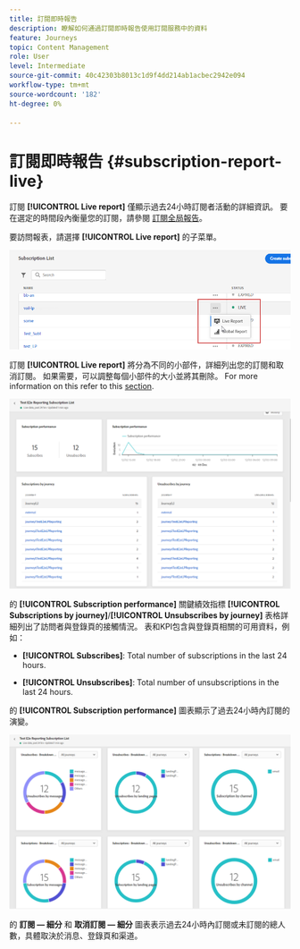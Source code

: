 ```yaml
---
title: 訂閱即時報告
description: 瞭解如何通過訂閱即時報告使用訂閱服務中的資料
feature: Journeys
topic: Content Management
role: User
level: Intermediate
source-git-commit: 40c42303b8013c1d9f4dd214ab1acbec2942e094
workflow-type: tm+mt
source-wordcount: '182'
ht-degree: 0%

---
```


# 訂閱即時報告 {#subscription-report-live}

訂閱 **[!UICONTROL Live report]** 僅顯示過去24小時訂閱者活動的詳細資訊。 要在選定的時間段內衡量您的訂閱，請參閱 [訂閱全局報告](subscription-report-global.md)。

要訪問報表，請選擇 **[!UICONTROL Live report]** 的子菜單。

![](assets/subscription_report_6.png)

訂閱 **[!UICONTROL Live report]** 將分為不同的小部件，詳細列出您的訂閱和取消訂閱。 如果需要，可以調整每個小部件的大小並將其刪除。 For more information on this refer to this [section](live-report.md).

![](assets/subscription_report_3.png)

的 **[!UICONTROL Subscription performance]** 關鍵績效指標 **[!UICONTROL Subscriptions by journey]**/**[!UICONTROL Unsubscribes by journey]** 表格詳細列出了訪問者與登錄頁的接觸情況。 表和KPI包含與登錄頁相關的可用資料，例如：

* **[!UICONTROL Subscribes]**: Total number of subscriptions in the last 24 hours.

* **[!UICONTROL Unsubscribes]**: Total number of unsubscriptions in the last 24 hours.

的 **[!UICONTROL Subscription performance]** 圖表顯示了過去24小時內訂閱的演變。

![](assets/subscription_report_4.png)

的 **訂閱 — 細分** 和 **取消訂閱 — 細分** 圖表表示過去24小時內訂閱或未訂閱的總人數，具體取決於消息、登錄頁和渠道。

